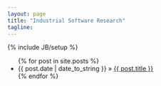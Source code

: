 ```yaml
---
layout: page
title: "Industrial Software Research"
tagline: 
---
```

{% include JB/setup %}


<ul class="posts">
  {% for post in site.posts %}
    <li><span>{{ post.date | date_to_string }}</span> &raquo; 
<a href="{{ BASE_PATH }}{{ post.url }}">{{ post.title }}</a></li>
  {% endfor %}
</ul>

